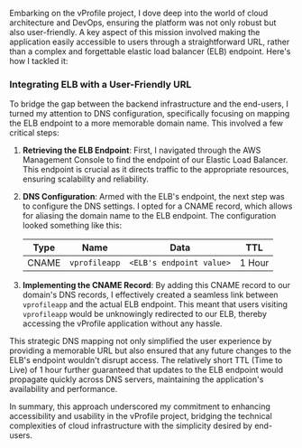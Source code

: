 Embarking on the vProfile project, I dove deep into the world of cloud architecture and DevOps, ensuring the platform was not only robust but also user-friendly. A key aspect of this mission involved making the application easily accessible to users through a straightforward URL, rather than a complex and forgettable elastic load balancer (ELB) endpoint. Here's how I tackled it:

### Integrating ELB with a User-Friendly URL

To bridge the gap between the backend infrastructure and the end-users, I turned my attention to DNS configuration, specifically focusing on mapping the ELB endpoint to a more memorable domain name. This involved a few critical steps:

1. **Retrieving the ELB Endpoint**: First, I navigated through the AWS Management Console to find the endpoint of our Elastic Load Balancer. This endpoint is crucial as it directs traffic to the appropriate resources, ensuring scalability and reliability.

2. **DNS Configuration**: Armed with the ELB's endpoint, the next step was to configure the DNS settings. I opted for a CNAME record, which allows for aliasing the domain name to the ELB endpoint. The configuration looked something like this:

   | Type  | Name          | Data                           | TTL    |
   | ----- | ------------- | ------------------------------ | ------ |
   | CNAME | `vprofileapp` | `<ELB's endpoint value>`       | 1 Hour |

3. **Implementing the CNAME Record**: By adding this CNAME record to our domain's DNS records, I effectively created a seamless link between `vprofileapp` and the actual ELB endpoint. This meant that users visiting `vprofileapp` would be unknowingly redirected to our ELB, thereby accessing the vProfile application without any hassle.

This strategic DNS mapping not only simplified the user experience by providing a memorable URL but also ensured that any future changes to the ELB's endpoint wouldn't disrupt access. The relatively short TTL (Time to Live) of 1 hour further guaranteed that updates to the ELB endpoint would propagate quickly across DNS servers, maintaining the application's availability and performance.

In summary, this approach underscored my commitment to enhancing accessibility and usability in the vProfile project, bridging the technical complexities of cloud infrastructure with the simplicity desired by end-users.